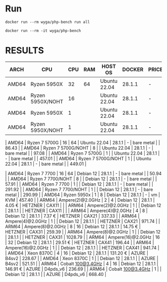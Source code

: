 # Run
```
docker run --rm wyga/php-bench run all
```

```
docker run --rm -it wyga/php-bench
```

# RESULTS

| ARCH  | CPU                | CPU | RAM | HOST OS      | DOCKER | PRICE    | PROVIDER   | SKU      | RESULT  |
|-------|--------------------|-----|-----|--------------|--------|----------|------------|----------|---------|
| AMD64 | Ryzen 5950X        | 32  | 64  | Ubuntu 22.04 | 28.1.1 | -        | bare metal |          | 47.46   |
| AMD64 | Ryzen 5950X/NOHT   | 16  |     | Ubuntu 22.04 | 28.1.1 | -        | bare metal |          | 53.56   |
| AMD64 | Ryzen 5950X        | 1   |     | Ubuntu 22.04 | 28.1.1 | -        | bare metal |          | 399.59  |
| AMD64 | Ryzen 5950X/NOHT   | 1   |     | Ubuntu 22.04 | 28.1.1 | -        | bare metal |          | 396.74  |

| AMD64 | Ryzen 7 5700G      | 16  | 64  | Ubuntu 22.04 | 28.1.1 | -        | bare metal |          | 86.43   |
| AMD64 | Ryzen 7 5700G/NOHT | 8   |     | Ubuntu 22.04 | 28.1.1 | -        | bare metal |          | 97.08   |
| AMD64 | Ryzen 7 5700G      | 1   |     | Ubuntu 22.04 | 28.1.1 | -        | bare metal |          | 457.01  |
| AMD64 | Ryzen 7 5700G/NOHT | 1   |     | Ubuntu 22.04 | 28.1.1 | -        | bare metal |          | 449.01  |

| AMD64 | Ryzen 7 7700       | 16  | 64  | Debian 12    | 28.1.1 | -        | bare metal |          | 50.94   |
| AMD64 | Ryzen 7 7700/NOHT  | 8   |     | Debian 12    | 28.1.1 | -        | bare metal |          | 57.91   |
| AMD64 | Ryzen 7 7700       | 1   |     | Debian 12    | 28.1.1 | -        | bare metal |          | 291.92  |
| AMD64 | Ryzen 7 7700/NOHT  | 1   |     | Debian 12    | 28.1.1 | -        | bare metal |          | 290.99  |
| AMD64 | Ryzen 5950x        | 1   | 8   | Debian 12    | 28.1.1 | -        | vm         | KVM      | 457.40  |
| ARM64 | Ampere(2)@2.0GHz   | 2   | 4   | Debian 12    | 28.1.1 | 4.05 €   | HETZNER    | CAX11    |         |
| ARM64 | Ampere(2)@2.0GHz   | 1   |     | Debian 12    | 28.1.1 |          | HETZNER    | CAX11    |         |
| ARM64 | Ampere(4)@2.0GHz   | 4   | 8   | Debian 12    | 28.1.1 | 7.37 €   | HETZNER    | CAX21    | 337.33  |
| ARM64 | Ampere(4)@2.0GHz   | 1   |     | Debian 12    | 28.1.1 |          | HETZNER    | CAX21    | 971.74  |
| ARM64 | Ampere(8)@2.0GHz   | 8   | 16  | Debian 12    | 28.1.1 | 14.75 €  | HETZNER    | CAX31    | 259.39  |
| ARM64 | Ampere(8)@2.0GHz   | 1   |     | Debian 12    | 28.1.1 |          | HETZNER    | CAX31    | 1028.79 |
| ARM64 | Ampere(16)@2.0GHz  | 16  | 32  | Debian 12    | 28.1.1 | 29.51 €  | HETZNER    | CAX41    | 196.44  |
| ARM64 | Ampere(16)@2.0GHz  | 1   |     | Debian 12    | 28.1.1 |          | HETZNER    | CAX41    | 941.74  |
| AMD64 | Xeon 8370C         | 4   | 16  | Debian 12    | 28.1.1 | 131.20 € | AZURE      | B4sv2    | 228.67  |
| AMD64 | Xeon 8370C         | 1   |     | Debian 12    | 28.1.1 |          | AZURE      | B4sv2    | 521.51  |
| ARM64 | Cobalt 100@3.4GHz  | 4   | 16  | Debian 12    | 28.1.1 | 146.91 € | AZURE      | D4pds_v6 | 236.69  |
| ARM64 | Cobalt 100@3.4GHz  | 1   |     | Debian 12    | 28.1.1 |          | AZURE      | D4pds_v6 | 668.40  |
